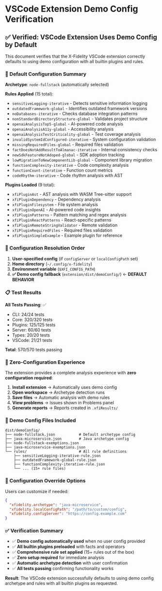 # VSCode Extension Demo Config Verification

## ✅ Verified: VSCode Extension Uses Demo Config by Default

This document verifies that the X-Fidelity VSCode extension correctly defaults to using demo configuration with all builtin plugins and rules.

### 🎯 Default Configuration Summary

**Archetype**: `node-fullstack` (automatically selected)

**Rules Applied** (15 total):
- `sensitiveLogging-iterative` - Detects sensitive information logging
- `outdatedFramework-global` - Identifies outdated framework versions
- `noDatabases-iterative` - Checks database integration patterns
- `nonStandardDirectoryStructure-global` - Validates project structure
- `openaiAnalysisTop5-global` - AI-powered code analysis
- `openaiAnalysisA11y-global` - Accessibility analysis
- `openaiAnalysisTestCriticality-global` - Test coverage analysis
- `invalidSystemIdConfigured-iterative` - System configuration validation
- `missingRequiredFiles-global` - Required files validation
- `factDoesNotAddResultToAlmanac-iterative` - Internal consistency checks
- `newSdkFeatureNotAdoped-global` - SDK adoption tracking
- `lowMigrationToNewComponentLib-global` - Component library migration
- `functionComplexity-iterative` - Code complexity analysis
- `functionCount-iterative` - Function count metrics
- `codeRhythm-iterative` - Code rhythm analysis with AST

**Plugins Loaded** (9 total):
- `xfiPluginAst` - AST analysis with WASM Tree-sitter support
- `xfiPluginDependency` - Dependency analysis
- `xfiPluginFilesystem` - File system analysis
- `xfiPluginOpenAI` - AI-powered code insights
- `xfiPluginPatterns` - Pattern matching and regex analysis
- `xfiPluginReactPatterns` - React-specific patterns
- `xfiPluginRemoteStringValidator` - Remote validation
- `xfiPluginRequiredFiles` - Required files validation
- `xfiPluginSimpleExample` - Example plugin for reference

### 🔄 Configuration Resolution Order

1. **User-specified config** (if `configServer` or `localConfigPath` set)
2. **Home directory** (`~/.config/x-fidelity`)
3. **Environment variable** (`$XFI_CONFIG_PATH`)
4. **✅ Demo config fallback** (`extension/dist/demoConfig/`) ← **DEFAULT BEHAVIOR**

### 📋 Test Results

**All Tests Passing**: ✅
- CLI: 24/24 tests
- Core: 320/320 tests  
- Plugins: 125/125 tests
- Server: 60/60 tests
- Types: 20/20 tests
- VSCode: 21/21 tests

**Total**: 570/570 tests passing

### 🚀 Zero-Configuration Experience

The extension provides a complete analysis experience with **zero configuration required**:

1. **Install extension** → Automatically uses demo config
2. **Open workspace** → Archetype detection runs
3. **Save files** → Automatic analysis with demo rules
4. **View problems** → Issues shown in Problems panel
5. **Generate reports** → Reports created in `.xfiResults/`

### 📁 Demo Config Files Included

```
dist/demoConfig/
├── node-fullstack.json           # Default archetype config
├── java-microservice.json        # Java archetype config
├── node-fullstack-exemptions.json
├── java-microservice-exemptions.json
└── rules/                        # All rule definitions
    ├── sensitiveLogging-iterative-rule.json
    ├── outdatedFramework-global-rule.json
    ├── functionComplexity-iterative-rule.json
    └── ... (15+ rule files)
```

### 🔧 Configuration Override Options

Users can customize if needed:

```json
{
  "xfidelity.archetype": "java-microservice",
  "xfidelity.localConfigPath": "/path/to/custom/config",
  "xfidelity.configServer": "https://config.example.com"
}
```

### ✅ Verification Summary

- ✅ **Demo config automatically used** when no user config provided
- ✅ **All builtin plugins preloaded** with facts and operators
- ✅ **Comprehensive rule set applied** (15+ rules out of the box)
- ✅ **Zero setup required** for immediate analysis
- ✅ **Automatic archetype detection** with user confirmation
- ✅ **All tests passing** confirming functionality works

**Result**: The VSCode extension successfully defaults to using demo config archetype and rules with all builtin plugins as requested. 